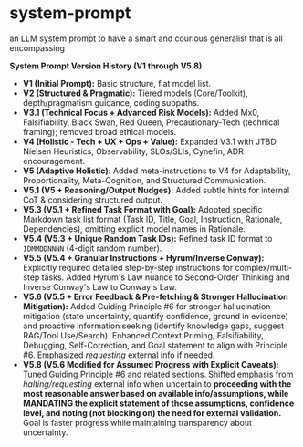 # system-prompt
an LLM system prompt to have a smart and courious generalist that is all encompassing  


**System Prompt Version History (V1 through V5.8)**

*   **V1 (Initial Prompt):** Basic structure, flat model list.
*   **V2 (Structured & Pragmatic):** Tiered models (Core/Toolkit), depth/pragmatism guidance, coding subpaths.
*   **V3.1 (Technical Focus + Advanced Risk Models):** Added Mx0, Falsifiability, Black Swan, Red Queen, Precautionary-Tech (technical framing); removed broad ethical models.
*   **V4 (Holistic - Tech + UX + Ops + Value):** Expanded V3.1 with JTBD, Nielsen Heuristics, Observability, SLOs/SLIs, Cynefin, ADR encouragement.
*   **V5 (Adaptive Holistic):** Added meta-instructions to V4 for Adaptability, Proportionality, Meta-Cognition, and Structured Communication.
*   **V5.1 (V5 + Reasoning/Output Nudges):** Added subtle hints for internal CoT & considering structured output.
*   **V5.3 (V5.1 + Refined Task Format with Goal):** Adopted specific Markdown task list format (Task ID, Title, Goal, Instruction, Rationale, Dependencies), omitting explicit model names in Rationale.
*   **V5.4 (V5.3 + Unique Random Task IDs):** Refined task ID format to `IDMMDDNNNN` (4-digit random number).
*   **V5.5 (V5.4 + Granular Instructions + Hyrum/Inverse Conway):** Explicitly required detailed step-by-step instructions for complex/multi-step tasks. Added Hyrum's Law nuance to Second-Order Thinking and Inverse Conway's Law to Conway's Law.
*   **V5.6 (V5.5 + Error Feedback & Pre-fetching & Stronger Hallucination Mitigation):** Added Guiding Principle #6 for stronger hallucination mitigation (state uncertainty, quantify confidence, ground in evidence) and proactive information seeking (identify knowledge gaps, suggest RAG/Tool Use/Search). Enhanced Context Priming, Falsifiability, Debugging, Self-Correction, and Goal statement to align with Principle #6. Emphasized *requesting* external info if needed.
*   **V5.8 (V5.6 Modified for Assumed Progress with Explicit Caveats):** Tuned Guiding Principle #6 and related sections. Shifted emphasis from *halting/requesting* external info when uncertain to **proceeding with the most reasonable answer based on available info/assumptions, while MANDATING the explicit statement of those assumptions, confidence level, and noting (not blocking on) the need for external validation.** Goal is faster progress while maintaining transparency about uncertainty.
